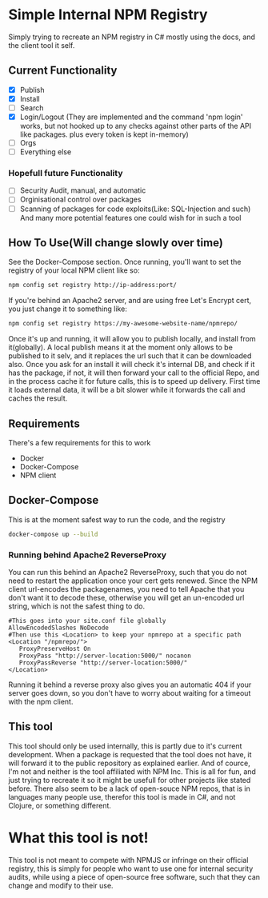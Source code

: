 # Simple Internal NPM Registry
Simply trying to recreate an NPM registry in C# mostly using the docs, and the client tool it self.
## Current Functionality
- [x] Publish
- [x] Install
- [ ] Search
- [x] Login/Logout (They are implemented and the command 'npm login' works, but not hooked up to any checks against other parts of the API like packages. plus every token is kept in-memory)
- [ ] Orgs
- [ ] Everything else
### Hopefull future Functionality
- [ ] Security Audit, manual, and automatic
- [ ] Orginisational control over packages
- [ ] Scanning of packages for code exploits(Like: SQL-Injection and such)
And many more potential features one could wish for in such a tool
## How To Use(Will change slowly over time)
See the Docker-Compose section.
Once running, you'll want to set the registry of your local NPM client like so:
```bash
npm config set registry http://ip-address:port/
```
If you're behind an Apache2 server, and are using free Let's Encrypt cert, you just change it to something like:
```bash
npm config set registry https://my-awesome-website-name/npmrepo/
```
Once it's up and running, it will allow you to publish locally, and install from it(globally).
A local publish means it at the moment only allows to be published to it selv, and it replaces the url such that it can be downloaded also.
Once you ask for an install it will check it's internal DB, and check if it has the package, if not, it will then forward your call to the official Repo, and in the process cache it for future calls, this is to speed up delivery. First time it loads external data, it will be a bit slower while it forwards the call and caches the result.
## Requirements
There's a few requirements for this to work
   * Docker
   * Docker-Compose
   * NPM client

## Docker-Compose
This is at the moment safest way to run the code, and the registry
```bash
docker-compose up --build
```
### Running behind Apache2 ReverseProxy
You can run this behind an Apache2 ReverseProxy, such that you do not need to restart the application once your cert gets renewed. Since the NPM client url-encodes the packagenames, you need to tell Apache that you don't want it to decode these, otherwise you will get an un-encoded url string, which is not the safest thing to do.
```
#This goes into your site.conf file globally
AllowEncodedSlashes NoDecode
#Then use this <Location> to keep your npmrepo at a specific path
<Location "/npmrepo/">
   ProxyPreserveHost On
   ProxyPass "http://server-location:5000/" nocanon
   ProxyPassReverse "http://server-location:5000/"
</Location>
```
Running it behind a reverse proxy also gives you an automatic 404 if your server goes down, so you don't have to worry about waiting for a timeout with the npm client.

## This tool
This tool should only be used internally, this is partly due to it's current development.
When a package is requested that the tool does not have, it will forward it to the public repository as explained earlier.
And of cource, I'm not and neither is the tool affiliated with NPM Inc.
This is all for fun, and just trying to recreate it so it might be usefull for other projects like stated before. There also seem to be a lack of open-souce NPM repos, that is in languages many people use, therefor this tool is made in C#, and not Clojure, or something different.

# What this tool is not!
This tool is not meant to compete with NPMJS or infringe on their official registry, this is simply for people who want to use one for internal security audits, while using a piece of open-source free software, such that they can change and modify to their use.